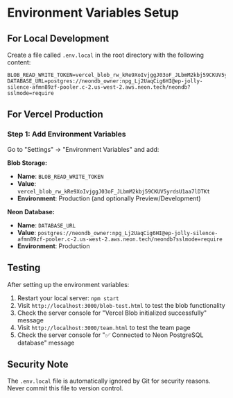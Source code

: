 # Environment Variables Setup

## For Local Development

Create a file called `.env.local` in the root directory with the following content:

```
BLOB_READ_WRITE_TOKEN=vercel_blob_rw_kRe9XoIvjggJ03oF_JLbmM2kbj59CKUV5yrdsU1aa7lDTKt
DATABASE_URL=postgres://neondb_owner:npg_Lj2UaqCig6HI@ep-jolly-silence-afmn89zf-pooler.c-2.us-west-2.aws.neon.tech/neondb?sslmode=require
```

## For Vercel Production

### Step 1: Add Environment Variables

Go to "Settings" → "Environment Variables" and add:

**Blob Storage:**
- **Name**: `BLOB_READ_WRITE_TOKEN`
- **Value**: `vercel_blob_rw_kRe9XoIvjggJ03oF_JLbmM2kbj59CKUV5yrdsU1aa7lDTKt`
- **Environment**: Production (and optionally Preview/Development)

**Neon Database:**
- **Name**: `DATABASE_URL`
- **Value**: `postgres://neondb_owner:npg_Lj2UaqCig6HI@ep-jolly-silence-afmn89zf-pooler.c-2.us-west-2.aws.neon.tech/neondb?sslmode=require`
- **Environment**: Production

## Testing

After setting up the environment variables:

1. Restart your local server: `npm start`
2. Visit `http://localhost:3000/blob-test.html` to test the blob functionality
3. Check the server console for "Vercel Blob initialized successfully" message
4. Visit `http://localhost:3000/team.html` to test the team page
5. Check the server console for "✅ Connected to Neon PostgreSQL database" message

## Security Note

The `.env.local` file is automatically ignored by Git for security reasons.
Never commit this file to version control. 